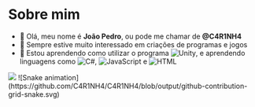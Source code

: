 # Sobre mim
- 👋 Olá, meu nome é **João Pedro**, ou pode me chamar de **@C4R1NH4**
- 👀 Sempre estive muito interessado em criações de programas e jogos
- 🌱 Estou aprendendo como utilizar o programa ![Unity](https://img.shields.io/badge/Unity-100000?style=for-the-badge&logo=unity&logoColor=white), e aprendendo linguagens como ![C#](https://img.shields.io/badge/C%23-239120?style=for-the-badge&logo=c-sharp&logoColor=white), ![JavaScript](https://img.shields.io/badge/JavaScript-323330?style=for-the-badge&logo=javascript&logoColor=F7DF1E) e ![HTML](https://img.shields.io/badge/HTML5-E34F26?style=for-the-badge&logo=html5&logoColor=white)

<img src=https://c.tenor.com/9X-I0mcc_OgAAAAC/dog-funny.gif>
![Snake animation](https://github.com/C4R1NH4/C4R1NH4/blob/output/github-contribution-grid-snake.svg)
<!---
C4R1NH4/C4R1NH4 is a ✨ special ✨ repository because its `README.md` (this file) appears on your GitHub profile.
You can click the Preview link to take a look at your changes.
--->
